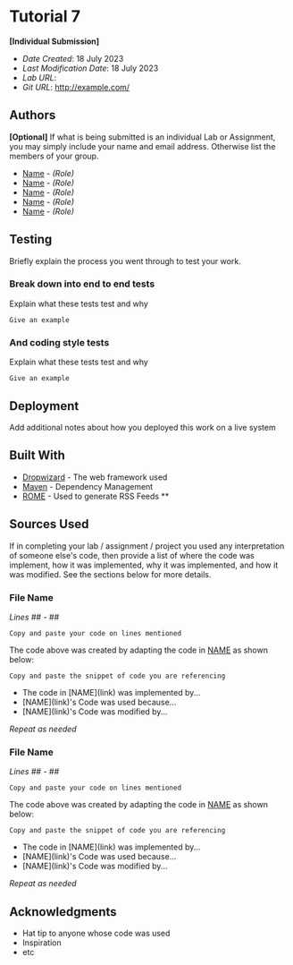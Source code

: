 # Tutorial 7

**[Individual Submission]** 

* *Date Created*: 18 July 2023
* *Last Modification Date*: 18 July 2023
* *Lab URL*: 
* *Git URL*: <http://example.com/>

## Authors

**[Optional]** If what is being submitted is an individual Lab or Assignment, you may simply include your name and email address. Otherwise list the members of your group.

* [Name](email@dal.ca) - *(Role)*
* [Name](email@dal.ca) - *(Role)*
* [Name](email@dal.ca) - *(Role)*
* [Name](email@dal.ca) - *(Role)*
* [Name](email@dal.ca) - *(Role)*


## Testing

Briefly explain the process you went through to test your work. 

### Break down into end to end tests

Explain what these tests test and why

```
Give an example
```

### And coding style tests

Explain what these tests test and why

```
Give an example
```


## Deployment

Add additional notes about how you deployed this work on a live system

## Built With

<!--- Provide a list of the frameworks used to build this application, your list should include the name of the framework used, the url where the framework is available for download and what the framework was used for, see the example below --->

* [Dropwizard](http://www.dropwizard.io/1.0.2/docs/) - The web framework used
* [Maven](https://maven.apache.org/) - Dependency Management
* [ROME](https://rometools.github.io/rome/) - Used to generate RSS Feeds
**

## Sources Used

If in completing your lab / assignment / project you used any interpretation of someone else's code, then provide a list of where the code was implement, how it was implemented, why it was implemented, and how it was modified. See the sections below for more details.

### File Name

*Lines ## - ##*

```
Copy and paste your code on lines mentioned 

```

The code above was created by adapting the code in [NAME](link) as shown below: 

```
Copy and paste the snippet of code you are referencing

```

- <!---How---> The code in [NAME](link) was implemented by...
- <!---Why---> [NAME](link)'s Code was used because...
- <!---How---> [NAME](link)'s Code was modified by...

*Repeat as needed*

### File Name

*Lines ## - ##*

```
Copy and paste your code on lines mentioned 

```

The code above was created by adapting the code in [NAME](link) as shown below: 

```
Copy and paste the snippet of code you are referencing

```

- <!---How---> The code in [NAME](link) was implemented by...
- <!---Why---> [NAME](link)'s Code was used because...
- <!---How---> [NAME](link)'s Code was modified by...

*Repeat as needed*

## Acknowledgments

* Hat tip to anyone whose code was used
* Inspiration
* etc
